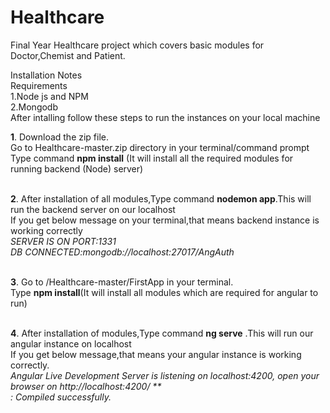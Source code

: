 # Healthcare
Final Year Healthcare project which covers basic modules for Doctor,Chemist and Patient.

Installation Notes
<br /> 
Requirements 
<br /> 
  1.Node js and NPM<br /> 
  2.Mongodb <br /> 
  After intalling follow these steps to run the instances on your local machine<br /> 
  
  **1**. Download the zip file.<br /> 
    Go to Healthcare-master.zip directory in your terminal/command prompt<br /> 
    Type command **npm install** (It will install all the required modules for running backend (Node) server)<br /> <br /> 
  
  **2**. After installation of all modules,Type command **nodemon app**.This will run the backend server on our localhost<br /> 
    If you get below message on your terminal,that means backend instance is working correctly <br /> 
    *SERVER IS ON PORT:1331<br /> 
    DB CONNECTED:mongodb://localhost:27017/AngAuth*<br /> <br /> 
    
  **3**. Go to /Healthcare-master/FirstApp in your terminal.<br /> 
    Type **npm install**(It will install all modules which are required for angular to run)<br /> <br /> 
   
  **4**. After installation of modules,Type command **ng serve** .This will run our angular instance on localhost<br /> 
    If you get below message,that means your angular instance is working correctly.<br /> 
    *Angular Live Development Server is listening on localhost:4200, open your browser on http://localhost:4200/ **<br /> 
    : Compiled successfully.*<br /> 
    
